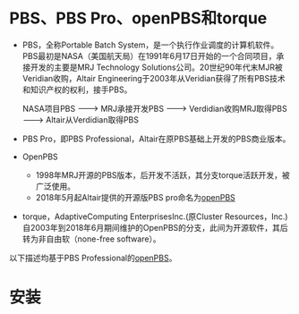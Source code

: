 # PBS、PBS Pro、openPBS和torque

- PBS，全称Portable Batch System，是一个执行作业调度的计算机软件。PBS最初是NASA（美国航天局）在1991年6月17日开始的一个合同项目，承接开发的主要是MRJ Technology Solutions公司。20世纪90年代末MJR被Veridian收购，Altair Engineering于2003年从Veridian获得了所有PBS技术和知识产权的权利，接手PBS。

  NASA项目PBS ---> MRJ承接开发PBS ---> Verdidian收购MRJ取得PBS ---> Altair从Verdidian取得PBS

- PBS Pro，即PBS Professional，Altair在原PBS基础上开发的PBS商业版本。

- OpenPBS

  - 1998年MRJ开源的PBS版本，后开发不活跃，其分支torque活跃开发，被广泛使用。
  - 2018年5月起Altair提供的开源版PBS pro命名为[openPBS](https://www.openpbs.org)

- torque，AdaptiveComputing EnterprisesInc.(原Cluster Resources，Inc.)自2003年到2018年6月期间维护的OpenPBS的分支，此间为开源软件，其后转为非自由软（none-free software）。



以下描述均基于PBS Professional的[openPBS](https://www.openpbs.org)。

# 安装



